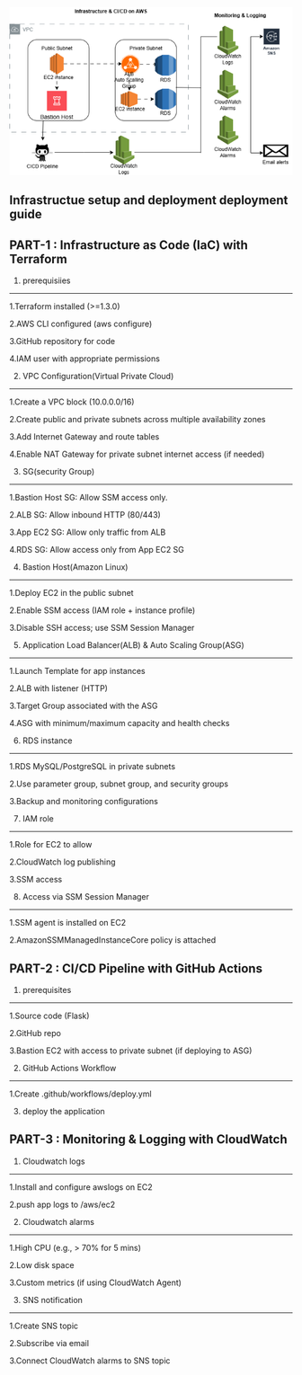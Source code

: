 
![image alt](https://github.com/sivaram2662/Infrastructure-CICD-cloudwatch-sns/blob/8c7958c7e1edb54b03909626b66c3c73006868a2/infra-cicd-sns.drawio%20(1).png)






Infrastructue setup and deployment deployment guide
----------------------------------------------------

PART-1 : Infrastructure as Code (IaC) with Terraform
-------

1. prerequisiies
---------------

1.Terraform installed (>=1.3.0)

2.AWS CLI configured (aws configure)

3.GitHub repository for code

4.IAM user with appropriate permissions


2. VPC Configuration(Virtual Private Cloud)
------------------------------------------

1.Create a VPC block (10.0.0.0/16)

2.Create public and private subnets across multiple availability zones

3.Add Internet Gateway and route tables

4.Enable NAT Gateway for private subnet internet access (if needed)


3. SG(security Group)
---------------------

1.Bastion Host SG: Allow SSM access only.

2.ALB SG: Allow inbound HTTP (80/443)

3.App EC2 SG: Allow only traffic from ALB

4.RDS SG: Allow access only from App EC2 SG


4. Bastion Host(Amazon Linux)
-----------------------------

1.Deploy EC2 in the public subnet

2.Enable SSM access (IAM role + instance profile)

3.Disable SSH access; use SSM Session Manager


5. Application Load Balancer(ALB) & Auto Scaling Group(ASG)
-----------------------------------------------------------

1.Launch Template for app instances

2.ALB with listener (HTTP)

3.Target Group associated with the ASG

4.ASG with minimum/maximum capacity and health checks


6. RDS instance
---------------

1.RDS MySQL/PostgreSQL in private subnets

2.Use parameter group, subnet group, and security groups

3.Backup and monitoring configurations

7. IAM role
-----------

1.Role for EC2 to allow

2.CloudWatch log publishing

3.SSM access

8. Access via SSM Session Manager
---------------------------------

1.SSM agent is installed on EC2

2.AmazonSSMManagedInstanceCore policy is attached


PART-2 :  CI/CD Pipeline with GitHub Actions
----------------------------------------------

1. prerequisites
----------------

1.Source code (Flask)

2.GitHub repo

3.Bastion EC2 with access to private subnet (if deploying to ASG)

2. GitHub Actions Workflow
----------------------------

1.Create .github/workflows/deploy.yml

3. deploy the application



PART-3 : Monitoring & Logging with CloudWatch
------------------------------------------------

1. Cloudwatch logs
------------------

1.Install and configure awslogs on EC2

2.push app logs to /aws/ec2

2. Cloudwatch alarms
-------------------

1.High CPU (e.g., > 70% for 5 mins)

2.Low disk space

3.Custom metrics (if using CloudWatch Agent)

3. SNS notification
-------------------

1.Create SNS topic

2.Subscribe via email

3.Connect CloudWatch alarms to SNS topic
